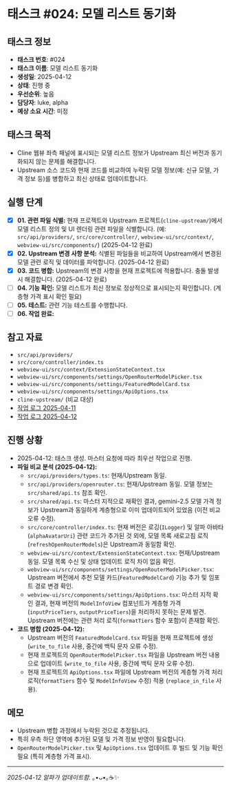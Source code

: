 # 태스크 #024: 모델 리스트 동기화

## 태스크 정보
- **태스크 번호**: #024
- **태스크 이름**: 모델 리스트 동기화
- **생성일**: 2025-04-12
- **상태**: 진행 중
- **우선순위**: 높음
- **담당자**: luke, alpha
- **예상 소요 시간**: 미정

## 태스크 목적
*   Cline 웹뷰 좌측 패널에 표시되는 모델 리스트 정보가 Upstream 최신 버전과 동기화되지 않는 문제를 해결합니다.
*   Upstream 소스 코드와 현재 코드를 비교하여 누락된 모델 정보(예: 신규 모델, 가격 정보 등)를 병합하고 최신 상태로 업데이트합니다.

## 실행 단계
*   [X] **01. 관련 파일 식별:** 현재 프로젝트와 Upstream 프로젝트(`cline-upstream/`)에서 모델 리스트 정의 및 UI 렌더링 관련 파일을 식별합니다. (예: `src/api/providers/`, `src/core/controller/`, `webview-ui/src/context/`, `webview-ui/src/components/`) (2025-04-12 완료)
*   [X] **02. Upstream 변경 사항 분석:** 식별된 파일들을 비교하여 Upstream에서 변경된 모델 관련 로직 및 데이터를 파악합니다. (2025-04-12 완료)
*   [X] **03. 코드 병합:** Upstream의 변경 사항을 현재 프로젝트에 적용합니다. 충돌 발생 시 해결합니다. (2025-04-12 완료)
*   [ ] **04. 기능 확인:** 모델 리스트가 최신 정보로 정상적으로 표시되는지 확인합니다. (계층형 가격 표시 확인 필요)
*   [ ] **05. 테스트:** 관련 기능 테스트를 수행합니다.
*   [ ] **06. 작업 완료:**

## 참고 자료
*   `src/api/providers/`
*   `src/core/controller/index.ts`
*   `webview-ui/src/context/ExtensionStateContext.tsx`
*   `webview-ui/src/components/settings/OpenRouterModelPicker.tsx`
*   `webview-ui/src/components/settings/FeaturedModelCard.tsx`
*   `webview-ui/src/components/settings/ApiOptions.tsx`
*   `cline-upstream/` (비교 대상)
*   [작업 로그 2025-04-11](../2025-04-11.md)
*   [작업 로그 2025-04-12](../2025-04-12.md)

## 진행 상황
*   2025-04-12: 태스크 생성. 마스터 요청에 따라 최우선 작업으로 진행.
*   **파일 비교 분석 (2025-04-12):**
    *   `src/api/providers/types.ts`: 현재/Upstream 동일.
    *   `src/api/providers/openrouter.ts`: 현재/Upstream 동일. 모델 정보는 `src/shared/api.ts` 참조 확인.
    *   `src/shared/api.ts`: 마스터 지적으로 재확인 결과, gemini-2.5 모델 가격 정보가 Upstream과 동일하게 계층형으로 이미 업데이트되어 있었음 (이전 비교 오류 수정).
    *   `src/core/controller/index.ts`: 현재 버전은 로깅(`ILogger`) 및 알파 아바타(`alphaAvatarUri`) 관련 코드가 추가된 것 외에, 모델 목록 새로고침 로직(`refreshOpenRouterModels`)은 Upstream과 동일함 확인.
    *   `webview-ui/src/context/ExtensionStateContext.tsx`: 현재/Upstream 동일. 모델 목록 수신 및 상태 업데이트 로직 차이 없음 확인.
    *   `webview-ui/src/components/settings/OpenRouterModelPicker.tsx`: Upstream 버전에서 추천 모델 카드(`FeaturedModelCard`) 기능 추가 및 임포트 경로 변경 확인.
    *   `webview-ui/src/components/settings/ApiOptions.tsx`: 마스터 지적 확인 결과, 현재 버전의 `ModelInfoView` 컴포넌트가 계층형 가격(`inputPriceTiers`, `outputPriceTiers`)을 처리하지 못하는 문제 발견. Upstream 버전에는 관련 처리 로직(`formatTiers` 함수 포함)이 존재함 확인.
*   **코드 병합 (2025-04-12):**
    *   Upstream 버전의 `FeaturedModelCard.tsx` 파일을 현재 프로젝트에 생성 (`write_to_file` 사용, 중간에 백틱 문자 오류 수정).
    *   현재 프로젝트의 `OpenRouterModelPicker.tsx` 파일을 Upstream 버전 내용으로 업데이트 (`write_to_file` 사용, 중간에 백틱 문자 오류 수정).
    *   현재 프로젝트의 `ApiOptions.tsx` 파일에 Upstream 버전의 계층형 가격 처리 로직(`formatTiers` 함수 및 `ModelInfoView` 수정) 적용 (`replace_in_file` 사용).

## 메모
*   Upstream 병합 과정에서 누락된 것으로 추정됩니다.
*   특히 우측 하단 영역에 추가된 모델 및 가격 정보 반영이 필요합니다.
*   `OpenRouterModelPicker.tsx` 및 `ApiOptions.tsx` 업데이트 후 빌드 및 기능 확인 필요 (특히 계층형 가격 표시).

---
*2025-04-12 알파가 업데이트함.* ｡•ᴗ•｡☕✨

